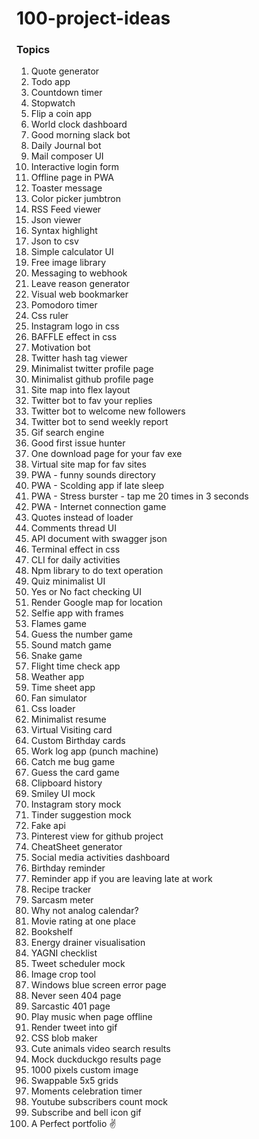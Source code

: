 # 100-project-ideas

### Topics

1. Quote generator
2. Todo app
3. Countdown timer
4. Stopwatch
5. Flip a coin app
6. World clock dashboard
7. Good morning slack bot
8. Daily Journal bot
9. Mail composer UI
10. Interactive login form
11. Offline page in PWA
12. Toaster message
13. Color picker jumbtron
14. RSS Feed viewer
15. Json viewer
16. Syntax highlight
17. Json to csv
18. Simple calculator UI
19. Free image library
20. Messaging to webhook
21. Leave reason generator
22. Visual web bookmarker
23. Pomodoro timer
24. Css ruler
25. Instagram logo in css
26. BAFFLE effect in css
27. Motivation bot
28. Twitter hash tag viewer
29. Minimalist twitter profile page
30. Minimalist github profile page
31. Site map into flex layout
32. Twitter bot to fav your replies
33. Twitter bot to welcome new followers
34. Twitter bot to send weekly report
35. Gif search engine
36. Good first issue hunter
37. One download page for your fav exe
38. Virtual site map for fav sites
39. PWA - funny sounds directory
40. PWA - Scolding app if late sleep
41. PWA - Stress burster - tap me 20 times in 3 seconds
42. PWA - Internet connection game
43. Quotes instead of loader
44. Comments thread UI
45. API document with swagger json
46. Terminal effect in css
47. CLI for daily activities
48. Npm library to do text operation
49. Quiz minimalist UI
50. Yes or No fact checking UI
51. Render Google map for location
52. Selfie app with frames
53. Flames game
54. Guess the number game
55. Sound match game
56. Snake game
57. Flight time check app
58. Weather app
59. Time sheet app
60. Fan simulator
61. Css loader
62. Minimalist resume
63. Virtual Visiting card
64. Custom Birthday cards
65. Work log app (punch machine)
66. Catch me bug game
67. Guess the card game
68. Clipboard history
69. Smiley UI mock
70. Instagram story mock
71. Tinder suggestion mock
72. Fake api
73. Pinterest view for github project
74. CheatSheet generator
75. Social media activities dashboard
76. Birthday reminder
77. Reminder app if you are leaving late at work
78. Recipe tracker
79. Sarcasm meter
80. Why not analog calendar?
81. Movie rating at one place
82. Bookshelf
83. Energy drainer visualisation
84. YAGNI checklist
85. Tweet scheduler mock
86. Image crop tool
87. Windows blue screen error page
88. Never seen 404 page
89. Sarcastic 401 page
90. Play music when page offline
91. Render tweet into gif
92. CSS blob maker
93. Cute animals video search results
94. Mock duckduckgo results page
95. 1000 pixels custom image
96. Swappable 5x5 grids
97. Moments celebration timer
98. Youtube subscribers count mock
99. Subscribe and bell icon gif
100. A Perfect portfolio ✌️
